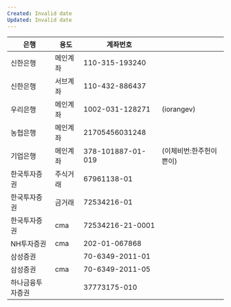 ```yaml
---
Created: Invalid date
Updated: Invalid date
---
```

|은행|용도|계좌번호||
|---|---|---|---|
|신한은행|메인계좌|110-315-193240||
|신한은행|서브계좌|110-432-886437||
|우리은행|메인계좌|1002-031-128271|(iorangev)|
|농협은행|메인계좌|21705456031248||
|기업은행|메인계좌|378-101887-01-019|(이체비번:한주헌이쁜이)|
|한국투자증권|주식거래|67961138-01||
|한국투자증권|금거래|72534216-01||
|한국투자증권|cma|72534216-21-0001||
|NH투자증권|cma|202-01-067868||
|삼성증권||70-6349-2011-01||
|삼성증권|cma|70-6349-2011-05||
|하나금융투자증권||37773175-010||